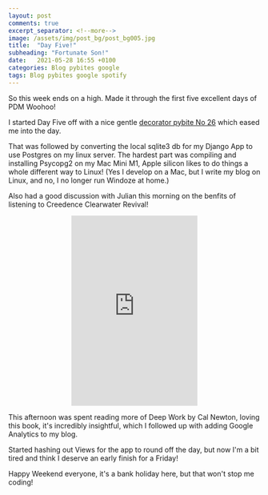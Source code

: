 ```yaml
---
layout: post
comments: true
excerpt_separator: <!--more-->
image: /assets/img/post_bg/post_bg005.jpg
title:  "Day Five!"
subheading: "Fortunate Son!"
date:   2021-05-28 16:55 +0100
categories: Blog pybites google
tags: Blog pybites google spotify
---
```


So this week ends on a high. Made it through the first five excellent days of PDM Woohoo!

I started Day Five off with a nice gentle [decorator pybite No 26](https://codechalleng.es/bites/22/) which eased me into the day. 

That was followed by converting the local sqlite3 db for my Django App to use Postgres on my linux server. The hardest part was compiling and installing Psycopg2 on my Mac Mini M1, Apple silicon likes to do things a whole different way to Linux! (Yes I develop on a Mac, but I write my blog on Linux, and no, I no longer run Windoze at home.)

Also had a good discussion with Julian this morning on the benfits of listening to Creedence Clearwater Revival!

<center><iframe src="https://open.spotify.com/embed/track/4BP3uh0hFLFRb5cjsgLqDh" width="50%" height="380" frameBorder="0" allowtransparency="true" allow="encrypted-media"></iframe></center>

This afternoon was spent reading more of Deep Work by  Cal Newton, loving this book, it's incredibly insightful, which I followed up with adding Google Analytics to my blog.

Started hashing out Views for the app to round off the day, but now I'm a bit tired and think I deserve an early finish for a Friday! 

Happy Weekend everyone, it's a bank holiday here, but that won't stop me coding!
